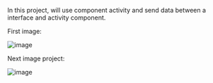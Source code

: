 In this project, will use component activity and send data between a interface and activity component.

First image:

![image](https://user-images.githubusercontent.com/72364037/171547954-8525b7d7-eed5-4485-a2b7-a0c281b22365.png)


Next image project:

![image](https://user-images.githubusercontent.com/72364037/171548089-b2ba80ed-aba3-428c-8477-58322291ffa2.png)
